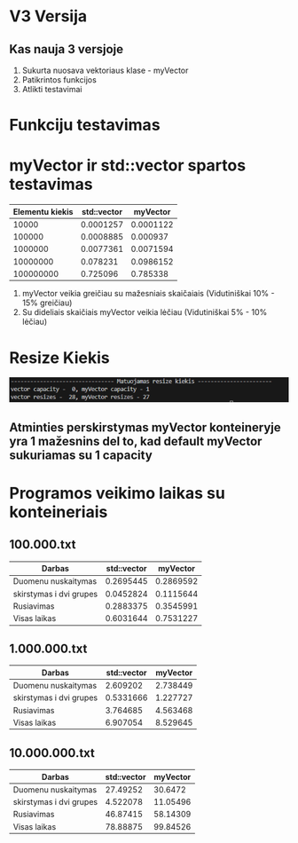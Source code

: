 # V3 Versija
## Kas nauja 3 versjoje
1. Sukurta nuosava vektoriaus klase - myVector
2. Patikrintos funkcijos
3. Atlikti testavimai


# Funkciju testavimas



# myVector ir std::vector spartos testavimas

|Elementu kiekis|std::vector|myVector |
|---------------|-----------|---------|
|10000          |0.0001257  |0.0001122|
|100000         |0.0008885  |0.000937 |
|1000000        |0.0077361  |0.0071594|
|10000000       |0.078231   |0.0986152|
|100000000      |0.725096   |0.785338 |
1. myVector veikia greičiau su mažesniais skaičaiais (Vidutiniškai 10% - 15% greičiau)
2. Su dideliais skaičiais myVector veikia lėčiau (Vidutiniškai 5% - 10% lėčiau)

# Resize Kiekis
![](images/ResizeKiekis.png)

## Atminties perskirstymas myVector konteineryje yra 1 mažesnins del to, kad default myVector sukuriamas su 1 capacity

# Programos veikimo laikas su konteineriais
## 100.000.txt
|Darbas                 |std::vector|myVector |
|-----------------------|-----------|---------|
|Duomenu nuskaitymas    |0.2695445  |0.2869592|
|skirstymas i dvi grupes|0.0452824  |0.1115644|
|Rusiavimas             |0.2883375  |0.3545991|
|Visas laikas           |0.6031644  |0.7531227|
## 1.000.000.txt
|Darbas                 |std::vector|myVector |
|-----------------------|-----------|---------|
|Duomenu nuskaitymas    |2.609202   |2.738449 |
|skirstymas i dvi grupes|0.5331666  |1.227727 |
|Rusiavimas             |3.764685   |4.563468 |
|Visas laikas           |6.907054   |8.529645 |
## 10.000.000.txt
|Darbas                 |std::vector|myVector |
|-----------------------|-----------|---------|
|Duomenu nuskaitymas    |27.49252   |30.6472  |
|skirstymas i dvi grupes|4.522078   |11.05496 |
|Rusiavimas             |46.87415   |58.14309 |
|Visas laikas           |78.88875   |99.84526 |